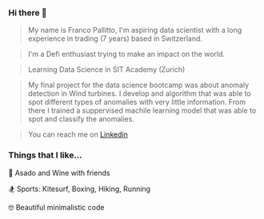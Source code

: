 ### Hi there 👋

> My name is Franco Pallitto, I'm aspiring data scientist with a long experience in trading (7 years) based in Switzerland.

> I'm a Defi enthusiast trying to make an impact on the world. 

> Learning Data Science in SIT Academy (Zurich)

> My final project for the data science bootcamp was about anomaly detection in Wind turbines. I develop and algorithm that was able to spot different types of anomalies with very little information. From there I trained a suppervised machile learning model that was able to spot and classify the anomalies.

> You can reach me on [Linkedin](https://www.linkedin.com/in/franco-pallitto-94178244/)

### Things that I like...

🍷 Asado and Wine with friends

🏂 Sports: Kitesurf, Boxing, Hiking, Running

🤓 Beautiful minimalistic code 


<!--
**fpallitto/fpallitto** is a ✨ _special_ ✨ repository because its `README.md` (this file) appears on your GitHub profile.

Here are some ideas to get you started:

- 🔭 I’m currently working on ...
- 🌱 I’m currently learning ...
- 👯 I’m looking to collaborate on ...
- 🤔 I’m looking for help with ...
- 💬 Ask me about ...
- 📫 How to reach me: ...
- 😄 Pronouns: ...
- ⚡ Fun fact: ...
-->
